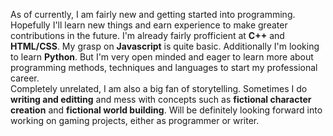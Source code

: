 As of currently, I am fairly new and getting started into programming. Hopefully I'll learn new things and earn experience to make greater contributions in the future. I'm already fairly profficient at **C++** and **HTML/CSS**. My grasp on **Javascript** is quite basic. Additionally I'm looking to learn **Python**. But I'm very open minded and eager to learn more about programming methods, techniques and languages to start my professional career.
<br>Completely unrelated, I am also a big fan of storytelling. Sometimes I do **writing and editting** and mess with concepts such as **fictional character creation** and **fictional world building**. Will be definitely looking forward into working on gaming projects, either as programmer or writer.
